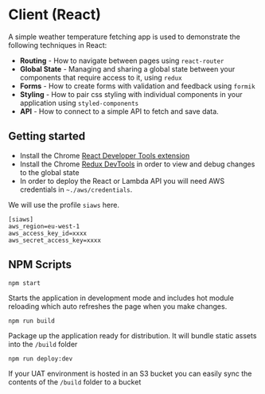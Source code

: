 # Client (React)

A simple weather temperature fetching app is used to demonstrate the following techniques in React:

* **Routing** - How to navigate between pages using `react-router`
* **Global State** - Managing and sharing a global state between your components that require access to it, using `redux`
* **Forms** - How to create forms with validation and feedback using `formik`
* **Styling** - How to pair css styling with individual components in your application using `styled-components`
* **API** - How to connect to a simple API to fetch and save data.

## Getting started

* Install the Chrome [React Developer Tools extension](https://chrome.google.com/webstore/detail/react-developer-tools/fmkadmapgofadopljbjfkapdkoienihi?hl=en)
* Install the Chrome [Redux DevTools](https://chrome.google.com/webstore/detail/redux-devtools/lmhkpmbekcpmknklioeibfkpmmfibljd?hl=en) in order to view and debug changes to the global state
* In order to deploy the React or Lambda API you will need AWS credentials in `~./aws/credentials`. 

We will use the profile `siaws` here.
```
[siaws]
aws_region=eu-west-1
aws_access_key_id=xxxx
aws_secret_access_key=xxxx
```

## NPM Scripts

`npm start`

Starts the application in development mode and includes hot module reloading which auto refreshes the page when you make changes.


`npm run build`

Package up the application ready for distribution. It will bundle static assets into the `/build` folder


`npm run deploy:dev`

If your UAT environment is hosted in an S3 bucket you can easily sync the contents of the `/build` folder to a bucket
